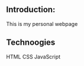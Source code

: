 Introduction:
--------------
This is my personal webpage

Technoogies
-------------
HTML
CSS
JavaScript

